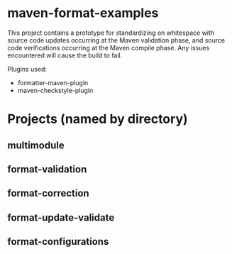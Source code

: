 # maven-format-examples
This project contains a prototype for standardizing on whitespace with source code updates occurring at the Maven validation phase, and source code verifications occurring at the Maven compile phase.  Any issues encountered will cause the build to fail. 

Plugins used:
* formatter-maven-plugin
* maven-checkstyle-plugin

# Projects (named by directory)
## multimodule
## format-validation
## format-correction
## format-update-validate
## format-configurations

